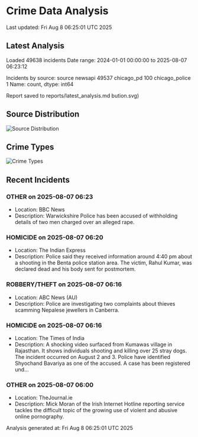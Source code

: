 # Crime Data Analysis
Last updated: Fri Aug  8 06:25:01 UTC 2025

## Latest Analysis

Loaded 49638 incidents
Date range: 2024-01-01 00:00:00 to 2025-08-07 06:23:12

Incidents by source:
source
newsapi           49537
chicago_pd          100
chicago_police        1
Name: count, dtype: int64

Report saved to reports/latest_analysis.md
bution.svg)

## Source Distribution
![Source Distribution](images/source_distribution.svg)

## Crime Types
![Crime Types](images/crime_types.svg)

## Recent Incidents

### OTHER on 2025-08-07 06:23
- Location: BBC News
- Description: Warwickshire Police has been accused of withholding details of two men charged over an alleged rape.


### HOMICIDE on 2025-08-07 06:20
- Location: The Indian Express
- Description: Police said they received information around 4:40 pm about a shooting in the Benta police station area. The victim, Rahul Kumar, was declared dead and his body sent for postmortem.


### ROBBERY/THEFT on 2025-08-07 06:16
- Location: ABC News (AU)
- Description: Police are investigating two complaints about thieves scamming Nepalese jewellers in Canberra.


### HOMICIDE on 2025-08-07 06:16
- Location: The Times of India
- Description: A shocking video surfaced from Kumawas village in Rajasthan. It shows individuals shooting and killing over 25 stray dogs. The incident occurred on August 2 and 3. Police have identified Shyochand Bavariya as one of the accused. A case has been registered und…


### OTHER on 2025-08-07 06:00
- Location: TheJournal.ie
- Description: Mick Moran of the Irish Internet Hotline reporting service tackles the difficult topic of the growing use of violent and abusive online pornography.

Analysis generated at: Fri Aug  8 06:25:01 UTC 2025
